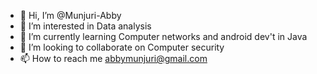 - 👋 Hi, I’m @Munjuri-Abby
- 👀 I’m interested in Data analysis
- 🌱 I’m currently learning Computer networks and android dev't in Java
- 💞️ I’m looking to collaborate on Computer security
- 📫 How to reach me abbymunjuri@gmail.com

<!---
Munjuri-Abby/Munjuri-Abby is a ✨ special ✨ repository because its `README.md` (this file) appears on your GitHub profile.
You can click the Preview link to take a look at your changes.
--->
